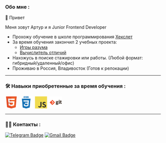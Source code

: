 ### Обо мне :
👋 Привет

Меня зовут Артур и я Junior Frontend Developer

- Прохожу обучение в школе программирования [Хекслет](https://ru.hexlet.io)
- За время обучения закончил 2 учебных проекта:
  - [Игры разума](https://github.com/ArthurFloyd/Brain-games)
  - [Вычислитель отличий](https://github.com/ArthurFloyd/Gendiff)
- Нахожусь в поиске стажировки или работы. (Любой формат: гибридный/удаленный/офис)
- Проживаю в Россия, Владивосток (Готов к релокации) 

---

### :hammer_and_wrench: Навыки приобретенные за время обучения :  
<div>
  <img src="https://github.com/devicons/devicon/blob/master/icons/html5/html5-original.svg" title="HTML5" alt="HTML" width="40" height="40"/>&nbsp;
  <img src="https://github.com/devicons/devicon/blob/master/icons/css3/css3-plain-wordmark.svg"  title="CSS3" alt="CSS" width="40" height="40"/>&nbsp;
  <img src="https://github.com/devicons/devicon/blob/master/icons/javascript/javascript-original.svg" title="JavaScript" alt="JavaScript" width="40" height="40"/>&nbsp;
  <img src="https://github.com/devicons/devicon/blob/master/icons/git/git-original-wordmark.svg" title="Git" **alt="Git" width="40" height="40"/>
</div>  

---

### :man_technologist: Контакты :  
[![Telegram Badge](https://img.shields.io/badge/-t.me/thraur-blue?style=flat&logo=telegram&logoColor=white)](https://t.me/thraur)
[![Gmail Badge](https://img.shields.io/badge/-gmail-red?style=flat&logo=gmail&logoColor=white)](mailto:arthurlodash@gmail.com)
<!--
**ArthurFloyd/ArthurFloyd** is a ✨ _special_ ✨ repository because its `README.md` (this file) appears on your GitHub profile.

Here are some ideas to get you started:

- 🔭 I’m currently working on ...
- 🌱 I’m currently learning ...
- 👯 I’m looking to collaborate on ...
- 🤔 I’m looking for help with ...
- 💬 Ask me about ...
- 📫 How to reach me: ...
- 😄 Pronouns: ...
- ⚡ Fun fact: ...
-->
